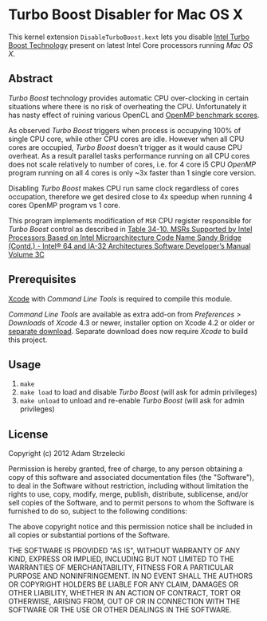 Turbo Boost Disabler for Mac OS X
=================================

This kernel extension `DisableTurboBoost.kext` lets you disable [Intel Turbo Boost Technology](http://www.intel.com/content/www/us/en/architecture-and-technology/turbo-boost/turbo-boost-technology.html) present on latest Intel Core processors running *Mac OS X*.

Abstract
--------

*Turbo Boost* technology provides automatic CPU over-clocking in certain situations where there is no risk of overheating the CPU. Unfortunately it has nasty effect of ruining various OpenCL and [OpenMP benchmark scores](http://openmp.org/forum/viewtopic.php?f=3&t=1289&p=5166&hilit=turbo+boost#p5166).

As observed *Turbo Boost* triggers when process is occupying 100% of single CPU core, while other CPU cores are idle. However when all CPU cores are occupied, *Turbo Boost* doesn't trigger as it would cause CPU overheat. As a result parallel tasks performance running on all CPU cores does not scale relatively to number of cores, i.e. for 4 core i5 CPU *OpenMP* program running on all 4 cores is only ~3x faster than 1 single core version.

Disabling *Turbo Boost* makes CPU run same clock regardless of cores occupation, therefore we get desired close to 4x speedup when running 4 cores OpenMP program vs 1 core.

This program implements modification of `MSR` CPU register responsible for *Turbo Boost* control as described in [Table 34-10. MSRs Supported by Intel Processors Based on Intel Microarchitecture Code Name Sandy Bridge (Contd.) - Intel® 64 and IA-32 Architectures Software Developer’s Manual Volume 3C](http://www.intel.com/content/www/us/en/processors/architectures-software-developer-manuals.html)

Prerequisites
-------------

[Xcode](https://developer.apple.com/technologies/tools/) with *Command Line Tools* is required to compile this module.

*Command Line Tools* are available as extra add-on from *Preferences > Downloads* of *Xcode* 4.3 or newer, installer option on Xcode 4.2 or older or [separate download](https://developer.apple.com/downloads). Separate download does now require *Xcode* to build this project.

Usage
-----

1. `make`
2. `make load` to load and disable *Turbo Boost* (will ask for admin privileges)
3. `make unload` to unload and re-enable *Turbo Boost* (will ask for admin privileges)

License
-------

Copyright (c) 2012 Adam Strzelecki

Permission is hereby granted, free of charge, to any person obtaining
a copy of this software and associated documentation files (the
"Software"), to deal in the Software without restriction, including
without limitation the rights to use, copy, modify, merge, publish,
distribute, sublicense, and/or sell copies of the Software, and to
permit persons to whom the Software is furnished to do so, subject to
the following conditions:

The above copyright notice and this permission notice shall be
included in all copies or substantial portions of the Software.

THE SOFTWARE IS PROVIDED "AS IS", WITHOUT WARRANTY OF ANY KIND,
EXPRESS OR IMPLIED, INCLUDING BUT NOT LIMITED TO THE WARRANTIES OF
MERCHANTABILITY, FITNESS FOR A PARTICULAR PURPOSE AND
NONINFRINGEMENT. IN NO EVENT SHALL THE AUTHORS OR COPYRIGHT HOLDERS BE
LIABLE FOR ANY CLAIM, DAMAGES OR OTHER LIABILITY, WHETHER IN AN ACTION
OF CONTRACT, TORT OR OTHERWISE, ARISING FROM, OUT OF OR IN CONNECTION
WITH THE SOFTWARE OR THE USE OR OTHER DEALINGS IN THE SOFTWARE.
